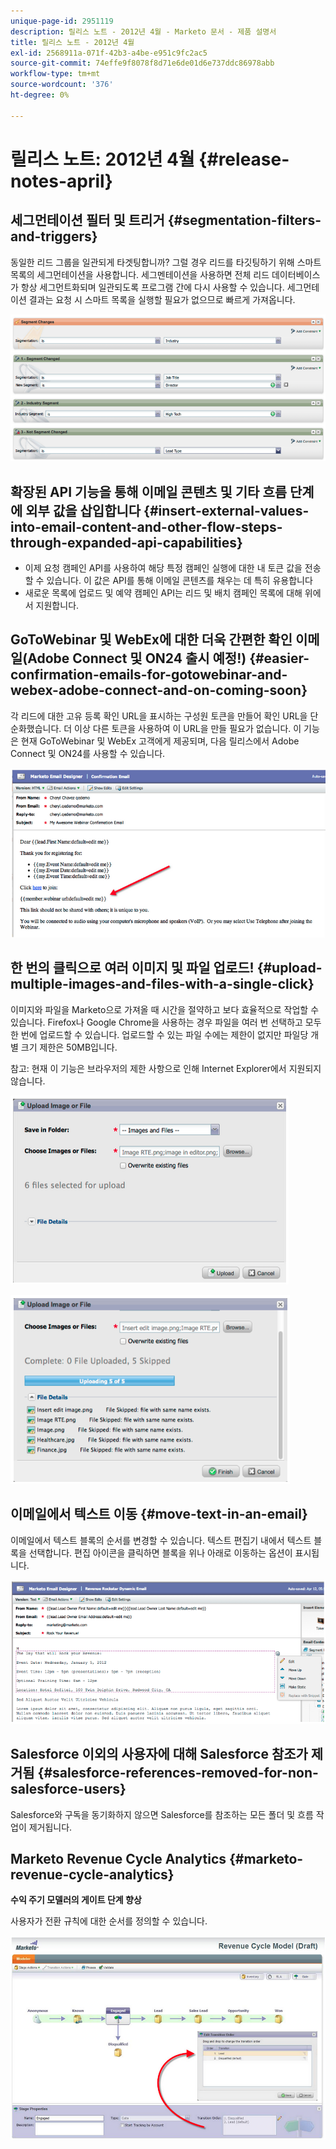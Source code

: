 ```yaml
---
unique-page-id: 2951119
description: 릴리스 노트 - 2012년 4월 - Marketo 문서 - 제품 설명서
title: 릴리스 노트 - 2012년 4월
exl-id: 2568911a-071f-42b3-a4be-e951c9fc2ac5
source-git-commit: 74effe9f8078f8d71e6de01d6e737ddc86978abb
workflow-type: tm+mt
source-wordcount: '376'
ht-degree: 0%

---
```


# 릴리스 노트: 2012년 4월 {#release-notes-april}

## 세그먼테이션 필터 및 트리거 {#segmentation-filters-and-triggers}

동일한 리드 그룹을 일관되게 타겟팅합니까? 그럴 경우 리드를 타깃팅하기 위해 스마트 목록의 세그먼테이션을 사용합니다. 세그멘테이션을 사용하면 전체 리드 데이터베이스가 항상 세그먼트화되며 일관되도록 프로그램 간에 다시 사용할 수 있습니다. 세그먼테이션 결과는 요청 시 스마트 목록을 실행할 필요가 없으므로 빠르게 가져옵니다.

![](assets/image2014-9-23-10-3a3-3a57.png)

## 확장된 API 기능을 통해 이메일 콘텐츠 및 기타 흐름 단계에 외부 값을 삽입합니다 {#insert-external-values-into-email-content-and-other-flow-steps-through-expanded-api-capabilities}

* 이제 요청 캠페인 API를 사용하여 해당 특정 캠페인 실행에 대한 내 토큰 값을 전송할 수 있습니다. 이 값은 API를 통해 이메일 콘텐츠를 채우는 데 특히 유용합니다
* 새로운 목록에 업로드 및 예약 캠페인 API는 리드 및 배치 캠페인 목록에 대해 위에서 지원합니다.

## GoToWebinar 및 WebEx에 대한 더욱 간편한 확인 이메일(Adobe Connect 및 ON24 출시 예정!) {#easier-confirmation-emails-for-gotowebinar-and-webex-adobe-connect-and-on-coming-soon}

각 리드에 대한 고유 등록 확인 URL을 표시하는 구성원 토큰을 만들어 확인 URL을 단순화했습니다. 더 이상 다른 토큰을 사용하여 이 URL을 만들 필요가 없습니다. 이 기능은 현재 GoToWebinar 및 WebEx 고객에게 제공되며, 다음 릴리스에서 Adobe Connect 및 ON24를 사용할 수 있습니다.

![](assets/image2014-9-23-10-3a4-3a18.png)

## 한 번의 클릭으로 여러 이미지 및 파일 업로드! {#upload-multiple-images-and-files-with-a-single-click}

이미지와 파일을 Marketo으로 가져올 때 시간을 절약하고 보다 효율적으로 작업할 수 있습니다. Firefox나 Google Chrome을 사용하는 경우 파일을 여러 번 선택하고 모두 한 번에 업로드할 수 있습니다. 업로드할 수 있는 파일 수에는 제한이 없지만 파일당 개별 크기 제한은 50MB입니다.

참고: 현재 이 기능은 브라우저의 제한 사항으로 인해 Internet Explorer에서 지원되지 않습니다.

![](assets/image2014-9-23-10-3a4-3a32.png)

![](assets/image2014-9-23-10-3a4-3a46.png)

## 이메일에서 텍스트 이동 {#move-text-in-an-email}

이메일에서 텍스트 블록의 순서를 변경할 수 있습니다. 텍스트 편집기 내에서 텍스트 블록을 선택합니다. 편집 아이콘을 클릭하면 블록을 위나 아래로 이동하는 옵션이 표시됩니다.

![](assets/image2014-9-23-10-3a5-3a1.png)

## Salesforce 이외의 사용자에 대해 Salesforce 참조가 제거됨 {#salesforce-references-removed-for-non-salesforce-users}

Salesforce와 구독을 동기화하지 않으면 Salesforce를 참조하는 모든 폴더 및 흐름 작업이 제거됩니다.

## Marketo Revenue Cycle Analytics {#marketo-revenue-cycle-analytics}

**수익 주기 모델러의 게이트 단계 향상**

사용자가 전환 규칙에 대한 순서를 정의할 수 있습니다.

![](assets/image2014-9-23-10-3a5-3a17.png)
